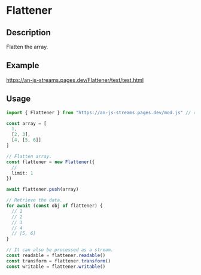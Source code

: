 # Flattener

## Description
Flatten the array.

## Example
https://an-js-streams.pages.dev/Flattener/test/test.html

## Usage
```ts
import { Flattener } from "https://an-js-streams.pages.dev/mod.js" // or .ts

const array = [
  1,
  [2, 3],
  [4, [5, 6]]
]

// Flatten array.
const flattener = new Flattener({
  // 
  limit: 1
})

await flattener.push(array)

// Retrieve the data.
for await (const obj of flattener) {
  // 1
  // 2
  // 3
  // 4
  // [5, 6]
}

// It can also be processed as a stream.
const readable = flattener.readable()
const transform = flattener.transform()
const writable = flattener.writable()
```